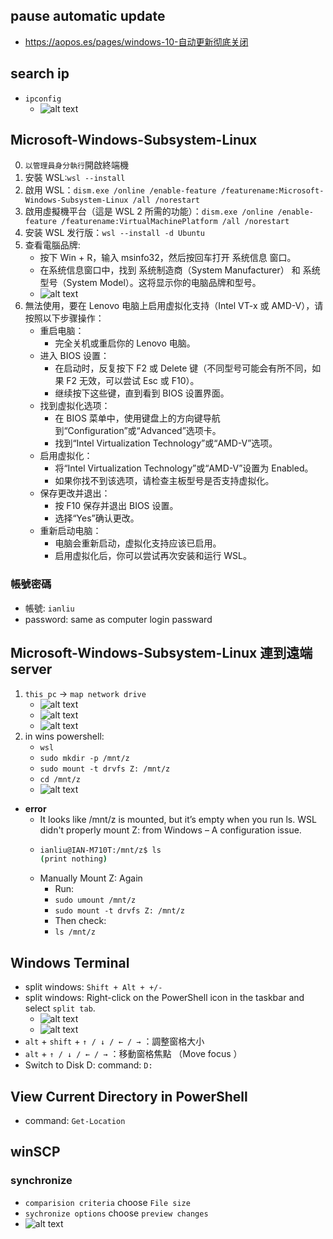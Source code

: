 ## pause automatic update
- https://aopos.es/pages/windows-10-自动更新彻底关闭

## search ip
- `ipconfig`
    - ![alt text](./image/wins-1.png)

## Microsoft-Windows-Subsystem-Linux
0. `以管理員身分執行`開啟終端機
1. 安裝 WSL:`wsl --install`
2. 啟用 WSL：`dism.exe /online /enable-feature /featurename:Microsoft-Windows-Subsystem-Linux /all /norestart`
3. 啟用虛擬機平台（這是 WSL 2 所需的功能）：`dism.exe /online /enable-feature /featurename:VirtualMachinePlatform /all /norestart`
4. 安装 WSL 发行版：`wsl --install -d Ubuntu`
4. 查看電腦品牌: 
    - 按下 Win + R，输入 msinfo32，然后按回车打开 系统信息 窗口。
    - 在系统信息窗口中，找到 系统制造商（System Manufacturer） 和 系统型号（System Model）。这将显示你的电脑品牌和型号。
    - ![alt text](./image/wins-2.png)
5. 無法使用，要在 Lenovo 电脑上启用虚拟化支持（Intel VT-x 或 AMD-V），请按照以下步骤操作：
    - 重启电脑：
        - 完全关机或重启你的 Lenovo 电脑。
    - 进入 BIOS 设置：
        - 在启动时，反复按下 F2 或 Delete 键（不同型号可能会有所不同，如果 F2 无效，可以尝试 Esc 或 F10）。
        - 继续按下这些键，直到看到 BIOS 设置界面。
    - 找到虚拟化选项：
        - 在 BIOS 菜单中，使用键盘上的方向键导航到“Configuration”或“Advanced”选项卡。
        - 找到“Intel Virtualization Technology”或“AMD-V”选项。
    - 启用虚拟化：
        - 将“Intel Virtualization Technology”或“AMD-V”设置为 Enabled。
        - 如果你找不到该选项，请检查主板型号是否支持虚拟化。
    - 保存更改并退出：
        - 按 F10 保存并退出 BIOS 设置。
        - 选择“Yes”确认更改。
    - 重新启动电脑：
        - 电脑会重新启动，虚拟化支持应该已启用。
        - 启用虚拟化后，你可以尝试再次安装和运行 WSL。

### 帳號密碼
- 帳號: `ianliu`
- password: same as computer login passward

## Microsoft-Windows-Subsystem-Linux 連到遠端server
1. `this pc` -> `map network drive`
    - ![alt text](./image/wins-linux-server-0.png)
    - ![alt text](./image/wins-linux-server-1.png)
    - ![alt text](./image/wins-linux-server-2.png)
2. in wins powershell: 
    - `wsl`
    - `sudo mkdir -p /mnt/z`
    - `sudo mount -t drvfs Z: /mnt/z`
    - `cd /mnt/z`
    - ![alt text](./image/wins-linux-server-3.png)

- **error**
    - It looks like /mnt/z is mounted, but it’s empty when you run ls. WSL didn't properly mount Z: from Windows – A configuration issue.
    - ```bash
      ianliu@IAN-M710T:/mnt/z$ ls
      (print nothing)
      ```
    - Manually Mount Z: Again
        - Run:    
        - `sudo umount /mnt/z`
        - `sudo mount -t drvfs Z: /mnt/z`
        - Then check:
        - `ls /mnt/z`
## Windows Terminal 
- split windows: `Shift + Alt + +/-`
- split windows: Right-click on the PowerShell icon in the taskbar and select `split tab`.
    - ![alt text](./image/wins-4.png)
    - ![alt text](./image/wins-3.png)
- `alt` + `shift` + `↑ / ↓ / ← / →` ：調整窗格大小
- `alt` + `↑ / ↓ / ← / →` ：移動窗格焦點 （Move focus ）
- Switch to Disk D: command: `D:`


## View Current Directory in PowerShell
- command: `Get-Location`

## winSCP
### synchronize
- `comparision criteria` choose `File size`
- `sychronize options` choose `preview changes`
- ![alt text](./image/winscp-1.png)